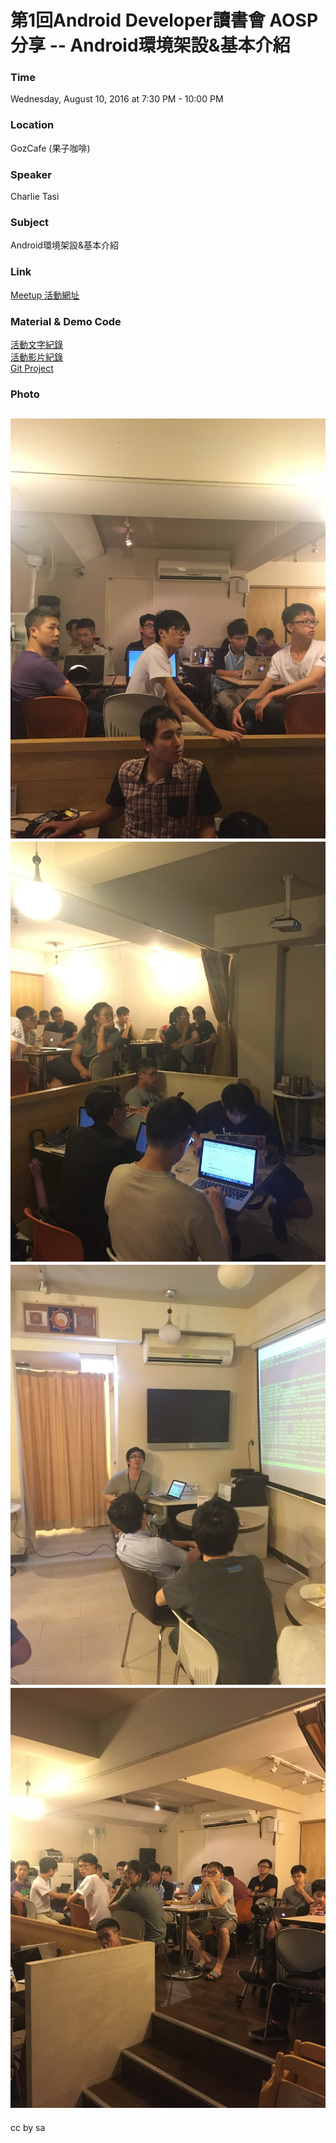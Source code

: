 # 第1回Android Developer讀書會 AOSP分享 -- Android環境架設&基本介紹

### Time

Wednesday, August 10, 2016 at 7:30 PM - 10:00 PM

### Location

GozCafe (果子咖啡)

### Speaker
Charlie Tasi

### Subject
Android環境架設&基本介紹

### Link

[Meetup 活動網址](https://www.meetup.com/Taiwan-Android-Developer-Study-Group/events/233139285/)

### Material & Demo Code

[活動文字紀錄](https://docs.google.com/document/d/1TLfHcUJ7gTEDoU8YsefrN0XsYiqjmKMmcb7pLA4O1_A/edit)  
[活動影片紀錄](https://www.youtube.com/channel/UCLROVX_Tf0utmruMMifmtAA)   
[Git Project](https://github.com/TADSG/aosp-study) 

### Photo
![活動團體照](/AOSP/aosp_1/photo/13937861_1151766954844702_152674111734665827_o.jpg)
![活動團體照](/AOSP/aosp_1/photo/13987521_1151768451511219_5641771244622590136_o.jpg)
![活動團體照](/AOSP/aosp_1/photo/13995489_1151768524844545_1178496297834436504_o.jpg)
![活動團體照](/AOSP/aosp_1/photo/13987661_1151768581511206_8918474814431834736_o.jpg)
---
cc by sa